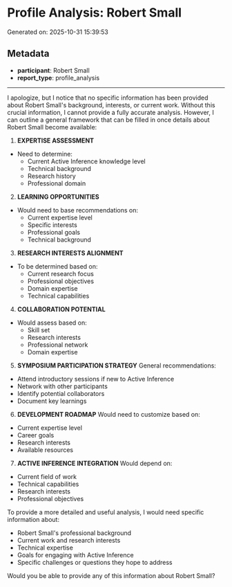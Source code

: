# Profile Analysis: Robert Small

Generated on: 2025-10-31 15:39:53

## Metadata

- **participant**: Robert Small
- **report_type**: profile_analysis

---

I apologize, but I notice that no specific information has been provided about Robert Small's background, interests, or current work. Without this crucial information, I cannot provide a fully accurate analysis. However, I can outline a general framework that can be filled in once details about Robert Small become available:

1. **EXPERTISE ASSESSMENT**
- Need to determine:
  * Current Active Inference knowledge level
  * Technical background
  * Research history
  * Professional domain

2. **LEARNING OPPORTUNITIES**
- Would need to base recommendations on:
  * Current expertise level
  * Specific interests
  * Professional goals
  * Technical background

3. **RESEARCH INTERESTS ALIGNMENT**
- To be determined based on:
  * Current research focus
  * Professional objectives
  * Domain expertise
  * Technical capabilities

4. **COLLABORATION POTENTIAL**
- Would assess based on:
  * Skill set
  * Research interests
  * Professional network
  * Domain expertise

5. **SYMPOSIUM PARTICIPATION STRATEGY**
General recommendations:
- Attend introductory sessions if new to Active Inference
- Network with other participants
- Identify potential collaborators
- Document key learnings

6. **DEVELOPMENT ROADMAP**
Would need to customize based on:
- Current expertise level
- Career goals
- Research interests
- Available resources

7. **ACTIVE INFERENCE INTEGRATION**
Would depend on:
- Current field of work
- Technical capabilities
- Research interests
- Professional objectives

To provide a more detailed and useful analysis, I would need specific information about:
- Robert Small's professional background
- Current work and research interests
- Technical expertise
- Goals for engaging with Active Inference
- Specific challenges or questions they hope to address

Would you be able to provide any of this information about Robert Small?